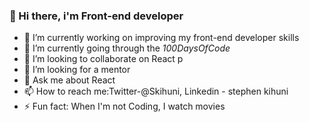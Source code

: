 ### 👋 Hi there, i'm Front-end developer

- 🔭 I’m currently working on improving my front-end developer skills
- 🌱 I’m currently going through the *100DaysOfCode*
- 👯 I’m looking to collaborate on React p
- 🤔 I’m looking for a mentor
- 💬 Ask me about React
- 📫 How to reach me:Twitter-@Skihuni, Linkedin - stephen kihuni
- ⚡ Fun fact: When I'm not Coding, I watch movies

